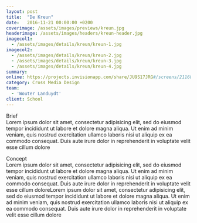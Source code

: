 ```yaml
---
layout: post
title:  "De Kreun"
date:   2016-11-21 00:00:00 +0200
coverimage: /assets/images/previews/kreun.jpg
headerimage: /assets/images/headers/kreun-header.jpg
imagecol1:
  - /assets/images/details/kreun/kreun-1.jpg
imagecol2:
  - /assets/images/details/kreun/kreun-2.jpg
  - /assets/images/details/kreun/kreun-3.jpg
  - /assets/images/details/kreun/kreun-4.jpg
summary:
online: https://projects.invisionapp.com/share/JU9S17JRG#/screens/211683729
category: Cross Media Design
team:
  - 'Wouter Landuydt'
client: School
---
```


<span class="post-content-text-subtitle" >Brief</span><br/>
Lorem ipsum dolor sit amet, consectetur adipisicing elit, sed do eiusmod tempor incididunt ut labore et dolore magna aliqua. Ut enim ad minim veniam, quis nostrud exercitation ullamco laboris nisi ut aliquip ex ea commodo consequat. Duis aute irure dolor in reprehenderit in voluptate velit esse cillum dolore

<span class="post-content-text-subtitle" >Concept</span><br/>
Lorem ipsum dolor sit amet, consectetur adipisicing elit, sed do eiusmod tempor incididunt ut labore et dolore magna aliqua. Ut enim ad minim veniam, quis nostrud exercitation ullamco laboris nisi ut aliquip ex ea commodo consequat. Duis aute irure dolor in reprehenderit in voluptate velit esse cillum doloreLorem ipsum dolor sit amet, consectetur adipisicing elit, sed do eiusmod tempor incididunt ut labore et dolore magna aliqua. Ut enim ad minim veniam, quis nostrud exercitation ullamco laboris nisi ut aliquip ex ea commodo consequat. Duis aute irure dolor in reprehenderit in voluptate velit esse cillum dolore
